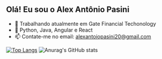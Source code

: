 ## Olá! Eu sou o Alex Antônio Pasini

- 🔭 Trabalhando atualmente em Gate Financial Techonology
- 🌱 Python, Java, Angular e React
- 📫 Contate-me no email: alexantoiopasini20@gmail.com

[![Top Langs](https://github-readme-stats.vercel.app/api/top-langs/?username=alexPasini)](https://github.com/alexPasini/github-readme-stats )
![Anurag's GitHub stats](https://github-readme-stats.vercel.app/api?username=alexPasini&show_icons=true&bg_color=00000000)

